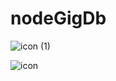 # nodeGigDb




![icon (1)](https://github.com/kfiddle/nodeGigDb/assets/68034977/b1a2b83c-4ec1-4246-a7f2-c7e04ead2d1a)


![icon](https://github.com/kfiddle/nodeGigDb/assets/68034977/872d25ec-3be5-48e8-a9bc-46c9a4c7ba4e)
